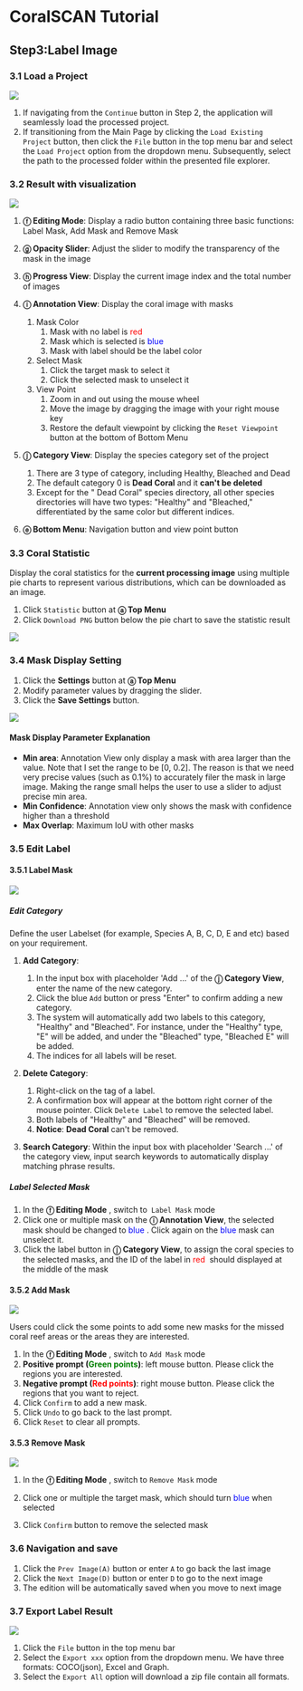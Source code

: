 # CoralSCAN Tutorial

## Step3:Label Image

### 3.1 Load a Project

![](markdown/screenshot/labelpage.png)

1. If navigating from the `Continue` button in Step 2, the application will seamlessly load the processed project.
2. If transitioning from the Main Page by clicking the `Load Existing Project` button, then click the `File` button in the top menu bar and select the `Load Project` option from the dropdown menu. Subsequently, select the path to the processed folder within the presented file explorer.

### 3.2 Result with visualization

![](markdown/screenshot/visualization.png)

1. **ⓕ Editing Mode**: Display a radio button containing three basic functions: Label Mask, Add Mask and Remove Mask
2. **ⓖ Opacity Slider**: Adjust the slider to modify the transparency of the mask in the image
3. **ⓗ Progress View**: Display the current image index and the total number of images
4. **ⓘ Annotation View**: Display the coral image with masks
   1. Mask Color
      1. Mask with no label is <span style="color:red;">red </span>
      2. Mask which is selected is <span style="color:blue;">blue </span>
      3. Mask with label should be the label color
   2. Select Mask
      1. Click the target mask to select it
      2. Click the selected mask to unselect it
   3. View Point
      1. Zoom in and out using the mouse wheel
      2. Move the image by dragging the image with your right mouse key
      3. Restore the default viewpoint by clicking the `Reset Viewpoint` button at the bottom of Bottom Menu
5. **ⓙ Category View**: Display the species category set of the project
   1. There are 3 type of category, including Healthy, Bleached and Dead
   2. The default category 0 is **Dead Coral** and it **can't be deleted**
   3. Except for the " Dead Coral" species directory, all other species directories will have two types: "Healthy" and "Bleached," differentiated by the same color but different indices.

6. **ⓔ Bottom Menu**: Navigation button and view point button

### 3.3 Coral Statistic 

Display the coral statistics for the **current processing image** using multiple pie charts to represent various distributions, which can be downloaded as an image.

1. Click `Statistic` button at **ⓐ Top Menu**
2. Click `Download PNG` button below the pie chart to save the statistic result

![](markdown/screenshot/statistic.png)

### 3.4 Mask Display Setting

1. Click the **Settings** button at **ⓐ Top Menu**
2. Modify parameter values by dragging the slider.
3. Click the **Save Settings** button. 

![](markdown/screenshot/modelconfiguration.png)

#### Mask Display Parameter Explanation

* **Min area**:  Annotation View only display a mask with area larger than the value. Note that I set the range to be [0, 0.2]. The reason is that we need very precise values (such as 0.1%) to accurately filer the mask in large image. Making the range small helps the user to use a slider to adjust precise min area.
* **Min Confidence**: Annotation view only shows the mask with confidence higher than a threshold
* **Max Overlap**: Maximum IoU with other masks



### 3.5 Edit Label

#### 3.5.1 Label Mask

![](markdown/screenshot/labelCategory.png)

##### Edit Category

Define the user Labelset (for example, Species A, B, C, D, E and etc) based on your requirement.

1. **Add Category**:
   1.  In the input box with placeholder 'Add ...' of the **ⓙ Category View**, enter the name of the new category.
   2.  Click the blue `Add` button or press "Enter" to confirm adding a new category. 
   3.  The system will automatically add two labels to this category, "Healthy" and "Bleached". For instance, under the "Healthy" type, "E" will be added, and under the "Bleached" type, "Bleached E" will be added. 
   4.  The indices for all labels will be reset. 

2. **Delete Category**:
   1.  Right-click on the tag of a label. 
   2.  A confirmation box will appear at the bottom right corner of the mouse pointer. Click `Delete Label` to remove the selected label.
   3.  Both labels of  "Healthy" and "Bleached" will be removed.
   4.  **Notice**: **Dead Coral** can't be removed.

3. **Search Category**: Within the input box with placeholder 'Search ...' of the category view, input search keywords to automatically display matching phrase results.

##### Label Selected Mask

1. In the **ⓕ Editing Mode** , switch to` Label Mask` mode
2. Click one or multiple mask on the **ⓘ Annotation View**, the selected mask should be changed to <span style="color:blue;">blue </span>. Click again on the  <span style="color:blue;">blue </span> mask can unselect it.
3. Click the label button in **ⓙ Category View**, to assign the coral species to the selected masks, and the ID of the label in <span style="color:red;">red </span> should displayed at the middle of the mask



#### 3.5.2 Add Mask

![](markdown/screenshot/addMask.png)

Users could click the some points to add some new masks for the missed coral reef areas or the areas they are interested.

1. In the **ⓕ Editing Mode**   , switch to `Add Mask` mode
2. **Positive prompt (<span style="color:green;">Green points</span>)**: left mouse button. Please click the regions you are interested.
3. **Negative prompt (<span style="color:red;">Red points</span>)**: right mouse button. Please click the regions that you want to reject.
4. Click `Confirm` to add a new mask.
5. Click `Undo` to go back to the last prompt.
6. Click `Reset` to clear all prompts.



#### 3.5.3 Remove Mask

![](markdown/screenshot/rmvMask.png)

1. In the **ⓕ Editing Mode**   , switch to `Remove Mask` mode

2. Click one or multiple  the target mask, which should turn <span style="color:blue;">blue </span> when selected

3. Click `Confirm` button to remove the selected mask

   

###  3.6 Navigation and save

1. Click the `Prev Image(A)` button or enter `A` to go back the last image
2. Click the `Next Image(D)` button or enter `D` to go to the next image
3. The edition will be automatically saved when you move to next image



### 3.7 Export Label Result

![](markdown/screenshot/export.png)

1. Click the `File` button in the top menu bar
2. Select the `Export xxx` option from the dropdown menu. We have three formats: COCO(json), Excel and Graph.
3. Select the `Export All` option will download a zip file contain all formats.